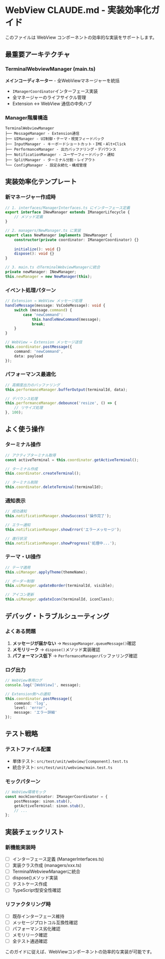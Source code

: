 # WebView CLAUDE.md - 実装効率化ガイド

このファイルは WebView コンポーネントの効率的な実装をサポートします。

## 最重要アーキテクチャ

### TerminalWebviewManager (main.ts)
**メインコーディネーター** - 全WebViewマネージャーを統括
- `IManagerCoordinator`インターフェース実装
- 全マネージャーのライフサイクル管理
- Extension ↔ WebView 通信の中央ハブ

### Manager階層構造
```
TerminalWebviewManager
├── MessageManager - Extension通信
├── UIManager - UI制御・テーマ・視覚フィードバック  
├── InputManager - キーボードショートカット・IME・Alt+Click
├── PerformanceManager - 出力バッファリング・デバウンス
├── NotificationManager - ユーザーフィードバック・通知
├── SplitManager - ターミナル分割・レイアウト
└── ConfigManager - 設定永続化・構成管理
```

## 実装効率化テンプレート

### 新マネージャー作成時
```typescript
// 1. interfaces/ManagerInterfaces.ts にインターフェース定義
export interface INewManager extends IManagerLifecycle {
    // メソッド定義
}

// 2. managers/NewManager.ts に実装
export class NewManager implements INewManager {
    constructor(private coordinator: IManagerCoordinator) {}
    
    initialize(): void {}
    dispose(): void {}
}

// 3. main.ts のTerminalWebviewManagerに統合
private newManager: INewManager;
this.newManager = new NewManager(this);
```

### イベント処理パターン
```typescript
// Extension → WebView メッセージ処理
handleMessage(message: VsCodeMessage): void {
    switch (message.command) {
        case 'newCommand':
            this.handleNewCommand(message);
            break;
    }
}

// WebView → Extension メッセージ送信
this.coordinator.postMessage({
    command: 'newCommand',
    data: payload
});
```

### パフォーマンス最適化
```typescript
// 高頻度出力のバッファリング
this.performanceManager.bufferOutput(terminalId, data);

// デバウンス処理
this.performanceManager.debounce('resize', () => {
    // リサイズ処理
}, 100);
```

## よく使う操作

### ターミナル操作
```typescript
// アクティブターミナル取得
const activeTerminal = this.coordinator.getActiveTerminal();

// ターミナル作成
this.coordinator.createTerminal();

// ターミナル削除
this.coordinator.deleteTerminal(terminalId);
```

### 通知表示
```typescript
// 成功通知
this.notificationManager.showSuccess('操作完了');

// エラー通知  
this.notificationManager.showError('エラーメッセージ');

// 進行状況
this.notificationManager.showProgress('処理中...');
```

### テーマ・UI操作
```typescript
// テーマ適用
this.uiManager.applyTheme(themeName);

// ボーダー制御
this.uiManager.updateBorder(terminalId, visible);

// アイコン更新
this.uiManager.updateIcon(terminalId, iconClass);
```

## デバッグ・トラブルシューティング

### よくある問題
1. **メッセージが届かない** → `MessageManager.queueMessage()`確認
2. **メモリリーク** → `dispose()`メソッド実装確認
3. **パフォーマンス低下** → `PerformanceManager`バッファリング確認

### ログ出力
```typescript
// WebView専用ログ
console.log('[WebView]', message);

// Extension側への通知
this.coordinator.postMessage({
    command: 'log',
    level: 'error',
    message: 'エラー詳細'
});
```

## テスト戦略

### テストファイル配置
- 単体テスト: `src/test/unit/webview/[component].test.ts`
- 統合テスト: `src/test/unit/webview/main.test.ts`

### モックパターン
```typescript
// WebView環境モック
const mockCoordinator: IManagerCoordinator = {
    postMessage: sinon.stub(),
    getActiveTerminal: sinon.stub(),
    // ...
};
```

## 実装チェックリスト

### 新機能実装時
- [ ] インターフェース定義 (ManagerInterfaces.ts)
- [ ] 実装クラス作成 (managers/xxx.ts)
- [ ] TerminalWebviewManagerに統合
- [ ] dispose()メソッド実装
- [ ] テストケース作成
- [ ] TypeScript型安全性確認

### リファクタリング時
- [ ] 既存インターフェース維持
- [ ] メッセージプロトコル互換性確認
- [ ] パフォーマンス劣化確認
- [ ] メモリリーク確認
- [ ] 全テスト通過確認

このガイドに従えば、WebViewコンポーネントの効率的な実装が可能です。